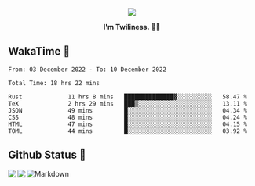 <div align="center">
<img src="https://images.weserv.nl/?url=avatars.githubusercontent.com/u/10475770?v=4&h=360&w=360&fit=cover&mask=circle&maxage=7d"/>
</div>

<div align="center">

**I'm Twiliness.** 👋🏻

</div>

## WakaTime 🧐

<!--START_SECTION:waka-->

```text
From: 03 December 2022 - To: 10 December 2022

Total Time: 18 hrs 22 mins

Rust             11 hrs 8 mins   ██████████████▓░░░░░░░░░░   58.47 %
TeX              2 hrs 29 mins   ███▒░░░░░░░░░░░░░░░░░░░░░   13.11 %
JSON             49 mins         █░░░░░░░░░░░░░░░░░░░░░░░░   04.34 %
CSS              48 mins         █░░░░░░░░░░░░░░░░░░░░░░░░   04.24 %
HTML             47 mins         █░░░░░░░░░░░░░░░░░░░░░░░░   04.15 %
TOML             44 mins         █░░░░░░░░░░░░░░░░░░░░░░░░   03.92 %
```

<!--END_SECTION:waka-->

## Github Status 🥰

<div> 
	<a href="https://github.com/DarkHighness">
		<img align="left" src="https://github-readme-stats.vercel.app/api?username=DarkHighness&show_icons=true&icon_color=805AD5&text_color=718096&bg_color=ffffff&hide_border=true&count_private=true" />
	</a>
	<a href="https://github.com/DarkHighness">
		<img align="left" src="https://github-readme-stats.vercel.app/api/top-langs/?username=DarkHighness&show_icons=true&icon_color=805AD5&text_color=718096&bg_color=ffffff&hide_border=true&count_private=true">
	</a>
</div>



 ![Markdown](https://img.shields.io/badge/markdown%20💘-%23000000.svg?style=for-the-badge&logo=markdown&logoColor=white)
